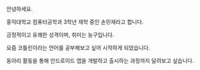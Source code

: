 안녕하세요.

홍익대학교 컴퓨터공학과 3학년 재학 중인 손민재라고 합니다.

긍정적이고 유쾌한 성격이며, 취미는 농구입니다.

요즘 코틀린이라는 언어를 공부해보고 싶어 시작하게 되었습니다.

동아리 활동을 통해 안드로이드 앱을 개발하고 출시하는 과정까지 달려보고 싶습니다.
